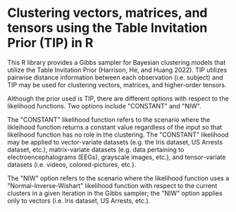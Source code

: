 # Clustering vectors, matrices, and tensors using the Table Invitation Prior (TIP) in R 
This R library provides a Gibbs sampler for Bayesian clustering models that utilize the Table Invitation Prior (Harrison, He, and Huang 2022). TIP utilizes pairwise distance information between each observation (i.e. subject) and TIP may be used for clustering vectors, matrices, and higher-order tensors. 

Although the prior used is TIP, there are different options with respect to the likelihood functions. Two options include "CONSTANT" and "NIW". 

The "CONSTANT" likelihood function refers to the scenario where the likleihood function returns a constant value regardless of the input so that likelihood function has no role in the clustering. The "CONSTANT" likelihood may be applied to vector-variate datasets (e.g. the Iris dataset, US Arrests dataset, etc.), matrix-variate datasets (e.g. data pertaining to electroencephalograms (EEGs), grayscale images, etc.), and tensor-variate datasets (i.e. videos, colored-pictures, etc.). 

The "NIW" option refers to the scenario where the likelihood function uses a "Normal-Inverse-Wishart" likelihood function with respect to the current clusters in a given iteration in the Gibbs sampler; the "NIW" option applies only to vectors (i.e. Iris dataset, US Arrests, etc.). 
